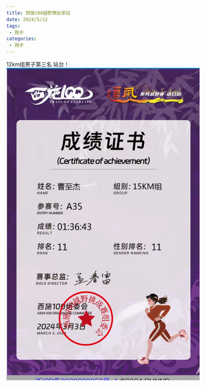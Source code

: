 ```yaml
---
title: 西施100越野赛赵家站
date: 2024/5/12
tags: 
 - 跑步
categories:
 - 跑步
---
```


12km组男子第三名 站台！
<img src="./img/5.jpg"/>